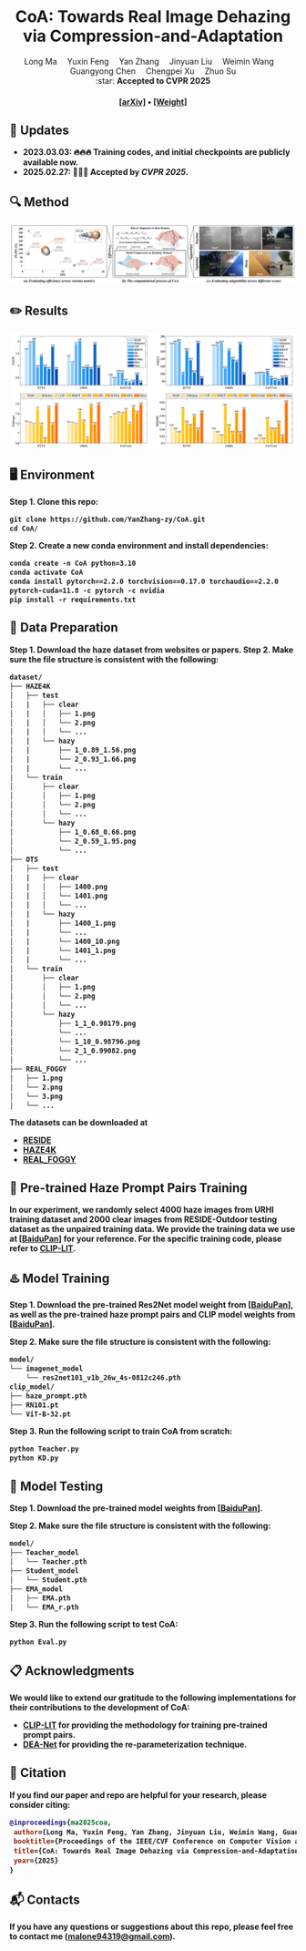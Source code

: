 <div align="center">

<h1>CoA: Towards Real Image Dehazing via Compression-and-Adaptation</h1>

<div>
    Long Ma</a>&emsp;
    Yuxin Feng</a>&emsp;
    Yan Zhang</a>&emsp;
    Jinyuan Liu</a>&emsp;
    Weimin Wang</a>&emsp;
    Guangyong Chen</a>&emsp;
    Chengpei Xu</a>&emsp;
    Zhuo Su</a>
</div>

<div>
    :star: <strong>Accepted to CVPR 2025
</div>

<div>
    <h4 align="center">
        <a href="https://arxiv.org/abs/2504.05590" target='_blank'>[arXiv]</a> •
        <a href="https://pan.baidu.com/s/16WZ8FcMiY4JrkwxFy2yTLA?pwd=0214" target='_blank'>[Weight]</a>
    </h4>
</div>

</div>

## :mega: Updates
- **2023.03.03**: :fire::fire::fire: Training codes, and initial checkpoints are publicly available now.
- **2025.02.27**: :tada::tada::tada: Accepted by ***CVPR 2025***.


## :mag: Method

<img src="fig/Model.png" alt="Model" style="zoom:80%;" />

## :pencil2: Results

<img src="fig/results.jpg" alt="Results" style="zoom:80%;" />

## :desktop_computer: Environment

Step 1. Clone this repo:

```
git clone https://github.com/YanZhang-zy/CoA.git
cd CoA/
```

Step 2. Create a new conda environment and install dependencies:

```
conda create -n CoA python=3.10
conda activate CoA
conda install pytorch==2.2.0 torchvision==0.17.0 torchaudio==2.2.0 pytorch-cuda=11.8 -c pytorch -c nvidia
pip install -r requirements.txt
```

##  :book: Data Preparation

Step 1. Download the haze dataset from websites or papers.
Step 2. Make sure the file structure is consistent with the following:

```
dataset/
├── HAZE4K
│   ├── test
│   |   ├── clear
│   |   │   ├── 1.png
│   |   │   └── 2.png
│   |   │   └── ...
│   |   └── hazy
│   |       ├── 1_0.89_1.56.png
│   |       └── 2_0.93_1.66.png
│   |       └── ...
│   └── train
│       ├── clear
│       │   ├── 1.png
│       │   └── 2.png
│       │   └── ...
│       └── hazy
│           ├── 1_0.68_0.66.png
│           └── 2_0.59_1.95.png
│           └── ...
├── OTS
│   ├── test
│   |   ├── clear
│   |   │   ├── 1400.png
│   |   │   └── 1401.png
│   |   │   └── ...
│   |   └── hazy
│   |       ├── 1400_1.png
│   |       └── ...
│   |       └── 1400_10.png
│   |       └── 1401_1.png
│   |       └── ...
│   └── train
│       ├── clear
│       │   ├── 1.png
│       │   └── 2.png
│       │   └── ...
│       └── hazy
│           ├── 1_1_0.90179.png
│           └── ...
│           └── 1_10_0.98796.png
│           └── 2_1_0.99082.png
│           └── ...
├── REAL_FOGGY
│   ├── 1.png
│   └── 2.png
│   └── 3.png
│   └── ...
```

The datasets can be downloaded at
+ [RESIDE](https://sites.google.com/view/reside-dehaze-datasets/reside-v0)
+ [HAZE4K](https://pan.baidu.com/s/19stkJ3aaF8WgHK2FBytnZA?pwd=0411)
+ [REAL_FOGGY](https://pan.baidu.com/s/1GS9qkwcBcKB411pdSwFcDg?pwd=0519)

## :train: Pre-trained Haze Prompt Pairs Training

In our experiment, we randomly select 4000 haze images from URHI training dataset and 2000 clear images from RESIDE-Outdoor testing dataset as the unpaired training data. We provide the training data we use at [[BaiduPan](https://pan.baidu.com/s/1G8yiq6CWRzVHEZKhu-SD7A?pwd=0314)] for your reference. For the specific training code, please refer to [CLIP-LIT](https://github.com/ZhexinLiang/CLIP-LIT.git).


## :hotsprings: Model Training
Step 1. Download the pre-trained Res2Net model weight from [[BaiduPan](https://pan.baidu.com/s/16WZ8FcMiY4JrkwxFy2yTLA?pwd=0214)], as well as the pre-trained haze prompt pairs and CLIP model weights from [[BaiduPan](https://pan.baidu.com/s/10L1_Xxz5YQjEpx4y9DwWLA?pwd=1314)].

Step 2. Make sure the file structure is consistent with the following:
```
model/
└── imagenet_model
    └── res2net101_v1b_26w_4s-0812c246.pth
clip_model/
├── haze_prompt.pth
├── RN101.pt
└── ViT-B-32.pt
```

Step 3. Run the following script to train CoA from scratch:
```
python Teacher.py
python KD.py
```

## :taxi: Model Testing
Step 1. Download the pre-trained model weights from [[BaiduPan](https://pan.baidu.com/s/16WZ8FcMiY4JrkwxFy2yTLA?pwd=0214)].

Step 2. Make sure the file structure is consistent with the following:
```
model/
├── Teacher_model
│   └── Teacher.pth
├── Student_model
│   └── Student.pth
├── EMA_model
│   ├── EMA.pth
│   └── EMA_r.pth
```

Step 3. Run the following script to test CoA:
```
python Eval.py
```

## :clipboard: Acknowledgments
We would like to extend our gratitude to the following implementations for their contributions to the development of CoA:

- [CLIP-LIT](https://github.com/ZhexinLiang/CLIP-LIT.git) for providing the methodology for training pre-trained prompt pairs.
- [DEA-Net](https://github.com/cecret3350/DEA-Net.git) for providing the re-parameterization technique.

## :triangular_flag_on_post: Citation
If you find our paper and repo are helpful for your research, please consider citing:

```bibtex
@inproceedings{ma2025coa,
 author={Long Ma, Yuxin Feng, Yan Zhang, Jinyuan Liu, Weimin Wang, Guangyong Chen, Chengpei Xu, Zhuo Su},
 booktitle={Proceedings of the IEEE/CVF Conference on Computer Vision and Pattern Recognition (CVPR)},
 title={CoA: Towards Real Image Dehazing via Compression-and-Adaptation},
 year={2025}
}
```

## :mailbox_with_mail: Contacts 
If you have any questions or suggestions about this repo, please feel free to contact me (malone94319@gmail.com).

